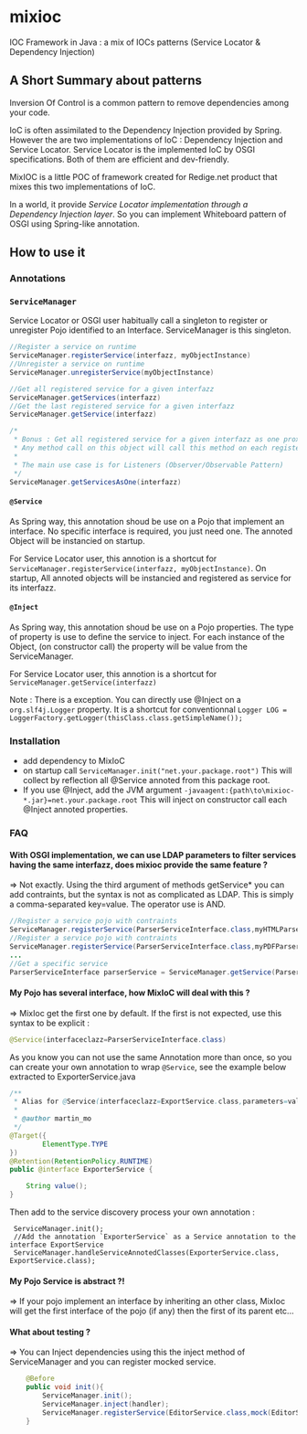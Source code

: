 mixioc
======

IOC Framework in Java : a mix of IOCs patterns (Service Locator &amp; Dependency Injection)

## A Short Summary about patterns

Inversion Of Control is a common pattern to remove dependencies among your code.

IoC is often assimilated to the Dependency Injection provided by Spring. However the are two implementations of IoC : Dependency Injection and Service Locator. Service Locator is the implemented IoC by OSGI specifications. Both of them are efficient and dev-friendly.

MixIOC is a little POC of framework created for Redige.net product that mixes this two implementations of IoC.

In a world, it provide *Service Locator implementation through a Dependency Injection layer*. So you can implement Whiteboard pattern of OSGI using Spring-like annotation.

## How to use it

### Annotations

### `ServiceManager`

Service Locator or OSGI user habitually call a singleton to register or unregister Pojo identified to an Interface.
ServiceManager is this singleton.
~~~java
//Register a service on runtime
ServiceManager.registerService(interfazz, myObjectInstance)
//Unregister a service on runtime
ServiceManager.unregisterService(myObjectInstance)

//Get all registered service for a given interfazz
ServiceManager.getServices(interfazz)
//Get the last registered service for a given interfazz
ServiceManager.getService(interfazz)

/*
 * Bonus : Get all registered service for a given interfazz as one proxy object.
 * Any method call on this object will call this method on each registered service.
 * 
 * The main use case is for Listeners (Observer/Observable Pattern)
 */
ServiceManager.getServicesAsOne(interfazz)
~~~

#### `@Service`
As Spring way, this annotation shoud be use on a Pojo that implement an interface. No specific interface is required, you just need one.
The annoted Object will be instancied on startup.

For Service Locator user, this annotion is a shortcut for `ServiceManager.registerService(interfazz, myObjectInstance)`.
On startup, All annoted objects will be instancied and registered as service for its interfazz.


#### `@Inject`
As Spring way, this annotation shoud be use on a Pojo properties. The type of property is use to define the service to inject. For each instance of the Object, (on constructor call) the property will be value from the ServiceManager.

For Service Locator user, this annotion is a shortcut for `ServiceManager.getService(interfazz)`

Note : There is a exception. You can directly use @Inject on a `org.slf4j.Logger` property. It is a shortcut for conventionnal `Logger LOG = LoggerFactory.getLogger(thisClass.class.getSimpleName());`

### Installation

- add dependency to MixIoC
- on startup call `ServiceManager.init("net.your.package.root")` This will collect by reflection all @Service annoted from this package root.
- If you use @Inject, add the JVM argument `-javaagent:{path\to\mixioc-*.jar}=net.your.package.root` This will inject on constructor call each @Inject annoted properties.

### FAQ

#### With OSGI implementation, we can use LDAP parameters to filter services having the same interfazz, does mixioc provide the same feature ?

=> Not exactly. Using the third argument of methods getService* you can add contraints, but the syntax is not as complicated as LDAP. This is simply a comma-separated key=value. The operator use is AND.

~~~java
//Register a service pojo with contraints
ServiceManager.registerService(ParserServiceInterface.class,myHTMLParser,"format=html");
//Register a service pojo with contraints
ServiceManager.registerService(ParserServiceInterface.class,myPDFParser,"format=pdf");
...
//Get a specific service
ParserServiceInterface parserService = ServiceManager.getService(ParserServiceInterface.class,"format="+currentFormat);
~~~

#### My Pojo has several interface, how MixIoC will deal with this ?

=> MixIoc get the first one by default. If the first is not expected, use this syntax to be explicit :
~~~java
@Service(interfaceclazz=ParserServiceInterface.class)
~~~
As you know you can not use the same Annotation more than once, so you can create your own annotation to wrap `@Service`, see the example below extracted to ExporterService.java

~~~java 
/**
 * Alias for @Service(interfaceclazz=ExportService.class,parameters=value)
 *
 * @author martin_mo
 */
@Target({
        ElementType.TYPE
})
@Retention(RetentionPolicy.RUNTIME)
public @interface ExporterService {

    String value();
}
~~~

Then add to the service discovery process your own annotation : 
~~~
 ServiceManager.init();
 //Add the annotation `ExporterService` as a Service annotation to the interface ExportService
 ServiceManager.handleServiceAnnotedClasses(ExporterService.class, ExportService.class);
~~~
#### My Pojo Service is abstract ?!
=> If your pojo implement an interface by inheriting an other class, MixIoc will get the first interface of the pojo (if any) then the first of its parent etc...

#### What about testing ?
=> You can Inject dependencies using this the inject method of ServiceManager and you can register mocked service.
~~~java
    @Before
    public void init(){
        ServiceManager.init();
        ServiceManager.inject(handler);
        ServiceManager.registerService(EditorService.class,mock(EditorService.class));
    }
~~~
